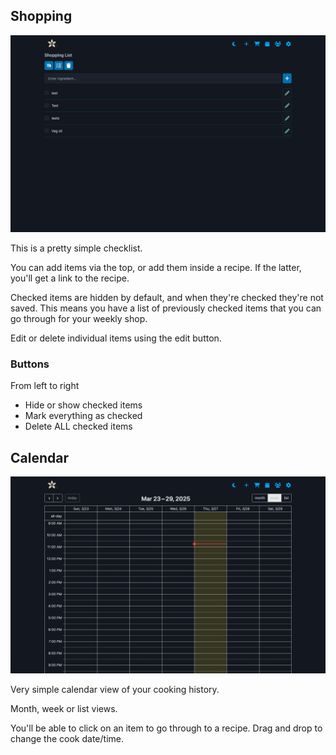 ## Shopping

![Shopping](../images/screen-desktop-shopping-dark.png)

This is a pretty simple checklist.

You can add items via the top, or add them inside a recipe. If the latter, you'll get a link to the recipe.

Checked items are hidden by default, and when they're checked they're not saved. This means you have a list of previously checked items that you can go through for your weekly shop.

Edit or delete individual items using the edit button.

### Buttons

From left to right

- Hide or show checked items
- Mark everything as checked
- Delete ALL checked items

## Calendar

![Calendar](../images/screen-desktop-calendar-dark.png)

Very simple calendar view of your cooking history.

Month, week or list views.

You'll be able to click on an item to go through to a recipe. Drag and drop to change the cook date/time.
